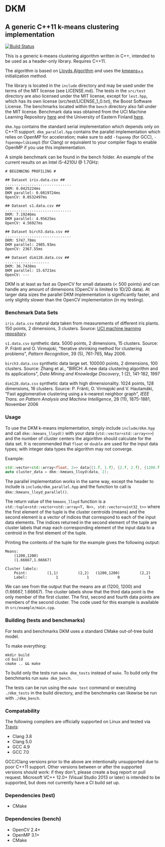 # DKM #
## A generic C++11 k-means clustering implementation ##

[![Build Status](https://github.com/genbattle/dkm/actions/workflows/dkm-ci.yml/badge.svg)](https://github.com/genbattle/dkm)

This is a generic k-means clustering algorithm written in C++, intended to be used as a header-only library. Requires C++11.

The algorithm is based on [Lloyds Algorithm](https://en.wikipedia.org/wiki/Lloyd%27s_algorithm) and uses the [kmeans++](https://en.wikipedia.org/wiki/K-means%2B%2B) initialization method.

The library is located in the `include` directory and may be used under the terms of the MIT license (see LICENSE.md). The tests in the `src/test` directory are also licensed under the MIT license, except for `lest.hpp`, which has its own license (src/test/LICENSE_1_0.txt), the Boost Software License. The benchmarks located within the `bench` directory also fall under the MIT license. Benchmark data was obtained from the UCI Machine Learning Repository [here](https://archive.ics.uci.edu/ml/datasets/Iris) and the University of Eastern Finland [here](http://cs.joensuu.fi/sipu/datasets/).

`dkm.hpp` contains the standard serial implementation which depends only on C++11 support. `dkm_parallel.hpp` contains the parallel implementation which relies on OpenMP for acceleration; make sure to add `-fopenmp` (for GCC), `-fopenmp=libiomp5` (for Clang) or equivalent to your compiler flags to enable OpenMP if you use this implementation.

A simple benchmark can be found in the bench folder. An example of the current results on an Intel i5-4210U @ 1.7GHz:

```
# BEGINNING PROFILING #

## Dataset iris.data.csv ##
..............................
DKM: 0.0425224ms
DKM parallel: 0.0819724ms
OpenCV: 0.0532497ms

## Dataset s1.data.csv ##
..............................
DKM: 7.19246ms
DKM parallel: 4.95625ms
OpenCV: 4.56927ms

## Dataset birch3.data.csv ##
..............................
DKM: 5747.78ms
DKM parallel: 2985.93ms
OpenCV: 2367.55ms

## Dataset dim128.data.csv ##
....................
DKM: 36.7438ms
DKM parallel: 15.6721ms
OpenCV: ---

```

DKM is at least as fast as OpenCV for small datasets (< 500 points) and can handle any amount of dimensions (OpenCV is limited to 1D/2D data). At larger data sizes the parallel DKM implementation is significantly faster, and only slightly slower than the OpenCV implementation (in my testing).

### Benchmark Data Sets ###

`iris.data.csv` natural data taken from measurements of different iris plants. 150 points, 2 dimensions, 3 clusters. Source: [UCI machine learning repository](https://archive.ics.uci.edu/ml/datasets/Iris).

`s1.data.csv` synthetic data. 5000 points, 2 dimensions, 15 clusters. Source: P. Fränti and O. Virmajoki, "Iterative shrinking method for clustering problems", _Pattern Recognition_, 39 (5), 761-765, May 2006.

`birch3.data.csv` synthetic data large set. 100000 points, 2 dimensions, 100 clusters. Source: Zhang et al., "BIRCH: A new data clustering algorithm and its applications", _Data Mining and Knowledge Discovery_, 1 (2), 141-182, 1997

`dim128.data.csv` synthetic data with high dimensionality. 1024 points, 128 dimensions, 16 clusters. Source: P. Fränti, O. Virmajoki and V. Hautamäki, "Fast agglomerative clustering using a k-nearest neighbor graph", _IEEE Trans. on Pattern Analysis and Machine Intelligence_, 28 (11), 1875-1881, November 2006

### Usage ###

To use the DKM k-means implementation, simply include `include/dkm.hpp` and call `dkm::kmeans_lloyd()` with your data (`std::vector<std::array<>>`) and the number of cluster centers the algorithm should calculate for the data set. It is recommended that `float` or `double` are used for the input data types; with integer data types the algorithm may not converge.

Example:

```cpp
std::vector<std::array<float, 2>> data{{1.f, 1.f}, {2.f, 2.f}, {1200.f, 1200.f}, {2.f, 2.f}};
auto cluster_data = dkm::kmeans_lloyd(data, 2);
```

The parallel implementation works in the same way, except the header to include is `include/dkm_parallel.hpp` and the function to call is `dkm::kmeans_lloyd_parallel()`.

The return value of the `kmeans_lloyd` function is a `std::tuple<std::vector<std::array<T, N>>, std::vector<uint32_t>>` where the first element of the tuple is the cluster centroids (means) and the second element is a vector of indices that correspond to each of the input data elements. The indices returned in the second element of the tuple are cluster labels that map each corresponding element of the input data to a centroid in the first element of the tuple.

Printing the contents of the tuple for the example gives the following output:

```
Means:
	(1200,1200)
	(1.66667,1.66667)

Cluster labels:
	Point:         (1,1)         (2,2)   (1200,1200)         (2,2)
	Label:             1             1             0             1
```

We can see from the output that the means are at (1200, 1200) and (1.66667, 1.66667). The cluster labels show that the third data point is the only member of the first cluster. The first, second and fourth data points are members of the second cluster. The code used for this example is available in `src/example/main.cpp`.

### Building (tests and benchmarks) ###

For tests and benchmarks DKM uses a standard CMake out-of-tree build model.

To make everything:

```console
mkdir build
cd build
cmake .. && make
```

To build only the tests run `make dkm_tests` instead of `make`. To build only the benchmarks run `make dkm_bench`.

The tests can be run using the `make test` command or executing `./dkm_tests` in the build directory, and the benchmarks can likewise be run with `./dkm_bench`.


### Compatability ###

The following compilers are officially supported on Linux and tested via [Travis](https://travis-ci.org/genbattle/dkm):

- Clang 3.8
- Clang 5.0
- GCC 4.9
- GCC 7.0

GCC/Clang versions prior to the above are intentionally unsupported due to poor C++11 support. Other versions between or after the supported versions should work: if they don't, please create a bug report or pull request. Microsoft VC++ 12.0+ (Visual Studio 2013 or later) is intended to be supported, but does not currently have a CI build set up.

### Dependencies (test) ###

- CMake

### Dependencies (bench) ###

- OpenCV 2.4+
- OpenMP 3.1+
- CMake
